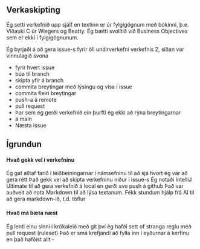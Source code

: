 ## Verkaskipting

Ég setti verkefnið upp sjálf en textinn er úr fylgigögnum með bókinni, þ.e. Viðauki C úr Wiegers og Beatty. 
Ég bætti svolítið við Business Objectives sem er ekki í fylgigögnunum. 

Ég byrjaði á að gera issue-s fyrir öll undirverkefni verkefnis 2, síðan var vinnulagið svona 
- fyrir hvert issue
- búa til branch
- skipta yfir á branch
- commita breytingar með lýsingu  og vísa í issue 
- commita fleiri breytingar
- push-a á remote
- pull request 
- Þar sem ég gerði verkefnið ein þurfti ég ekki að rýna breytingarnar 
- á main 
- Næsta issue 


## Ígrundun 

#### Hvað gekk vel í verkefninu 
Ég gat alltaf farið í leiðbeiningarnar í námsefninu til að sjá hvort ég var að gera rétt 
Það gekk vel að skipta verkefninu niður í issue-s 
Ég notaði IntelliJ Ultimate til að gera verkefnið á local en gerði svo push á github 
Það var auðvelt að nota Markdown til að lýsa textanum. Fékk stundum hjálp frá AI til að gera markdown-ið, t.d. töflur 

#### Hvað má bæta næst 
Ég lenti einu sinni í krókaleið með git því ég hafði sett of stranga reglu með pull request (ruleset)
Það er smá krefjandi að fylla inn í eyðurnar á kerfinu en það hafðist allt - 